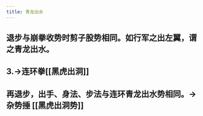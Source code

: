 ```yaml
---
title: 青龙出水
---
```


## 退步与崩拳收势时剪子股势相同。如行军之出左翼，谓之青龙出水。
## 3.->连环拳[[黑虎出洞]]
## 再退步，出手、身法、步法与连环青龙出水势相同。->杂势捶 [[黑虎出洞势]]
